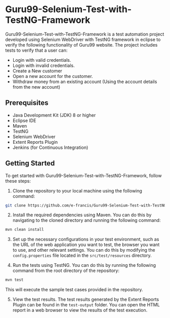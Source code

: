 # Guru99-Selenium-Test-with-TestNG-Framework

Guru99-Selenium-Test-with-TestNG-Framework is a test automation project developed using Selenium WebDriver with TestNG framework in eclipse to verify the following functionality of Guru99 website. The project includes tests to verify that a user can:

- Login with valid credentials. 
- Login with invalid credentials. 
- Create a New customer 
- Open a new account for the customer. 
- Withdraw money from an existing account (Using the account details from the new account)

## Prerequisites
- Java Development Kit (JDK) 8 or higher
- Eclipse IDE
- Maven
- TestNG
- Selenium WebDriver
- Extent Reports Plugin
- Jenkins (for Continuous Integration)

## Getting Started
To get started with Guru99-Selenium-Test-with-TestNG-Framework, follow these steps:

1. Clone the repository to your local machine using the following command:
```bash
git clone https://github.com/e-francis/Guru99-Selenium-Test-with-TestNG-framework.git
```
2. Install the required dependencies using Maven. You can do this by navigating to the cloned directory and running the following command:
```bash
mvn clean install
```
3. Set up the necessary configurations in your test environment, such as the URL of the web application you want to test, the browser you want to use, and other relevant settings. You can do this by modifying the `config.properties` file located in the `src/test/resources` directory.

4. Run the tests using TestNG. You can do this by running the following command from the root directory of the repository:
```bash
mvn test
```
This will execute the sample test cases provided in the repository.

5. View the test results. The test results generated by the Extent Reports Plugin can be found in the `test-output` folder. You can open the HTML report in a web browser to view the results of the test execution.
